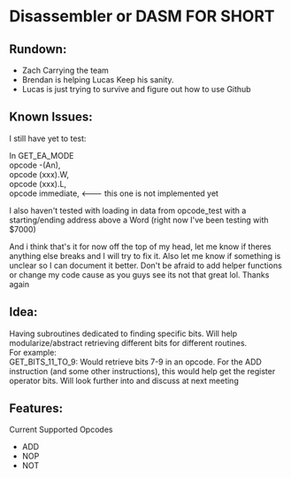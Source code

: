 # Disassembler or DASM FOR SHORT
## Rundown:
<p>
 <ul>
<li>Zach Carrying the team </li>
<li>Brendan is helping Lucas Keep his sanity. </li> 
<li>Lucas is just trying to survive and figure out how to use Github </li>
</ul>
</p>

## Known Issues: 
<p>
I still have yet to test: <br>

In GET_EA_MODE <br>
opcode      -(An), <ea>  
opcode        (xxx).W, <ea>   
opcode        (xxx).L, <ea>  
opcode        immediate, <ea>        <--- this one is not implemented yet   

I also haven't tested with loading in data from opcode_test with a starting/ending address  above a Word (right now I've been testing with $7000)  

And i think that's it for now off the top of my head, let me know if theres anything else breaks and I will try to fix it. Also let me know if something is unclear so I can document it better. Don't be afraid to add helper functions or change my code cause as you guys see its not that great lol. Thanks again <br>
</p>

## Idea:
Having subroutines dedicated to finding specific bits. Will help modularize/abstract retrieving different bits for different routines.    
For example:  
GET_BITS_11_TO_9:
Would retrieve bits 7-9 in an opcode. For the ADD instruction (and some other instructions), this would help get the register operator bits. Will look further into and discuss at next meeting


## Features:
<p>
Current Supported Opcodes 
<ul>
  <li> ADD </li>
  <li> NOP </li>
  <li> NOT </li>
</ul>
</p>
